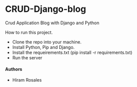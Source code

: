 # CRUD-Django-blog
Crud Application Blog with Django and Python

How to run this project.

- Clone the repo into your machine.
- Install Python, Pip and Django.
- Install the requeirements.txt (pip install -r requirements.txt)
- Run the server

#### Authors

- Hiram Rosales 